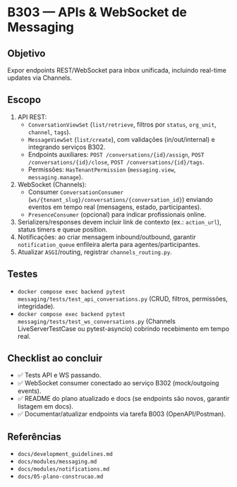 # B303 — APIs & WebSocket de Messaging

## Objetivo
Expor endpoints REST/WebSocket para inbox unificada, incluindo real-time updates via Channels.

## Escopo
1. API REST:
   - `ConversationViewSet` (`list/retrieve`, filtros por `status`, `org_unit`, `channel`, `tags`).
   - `MessageViewSet` (`list/create`), com validações (in/out/internal) e integrando serviços B302.
   - Endpoints auxiliares: `POST /conversations/{id}/assign`, `POST /conversations/{id}/close`, `POST /conversations/{id}/tags`.
   - Permissões: `HasTenantPermission` (`messaging.view`, `messaging.manage`).
2. WebSocket (Channels):
   - Consumer `ConversationConsumer` (`ws/{tenant_slug}/conversations/{conversation_id}`) enviando eventos em tempo real (mensagens, estado, participantes).
   - `PresenceConsumer` (opcional) para indicar profissionais online.
3. Serializers/responses devem incluir link de contexto (ex.: `action_url`), status timers e queue position.
4. Notificações: ao criar mensagem inbound/outbound, garantir `notification_queue` enfileira alerta para agentes/participantes.
5. Atualizar `ASGI`/routing, registrar `channels_routing.py`.

## Testes
- `docker compose exec backend pytest messaging/tests/test_api_conversations.py` (CRUD, filtros, permissões, integridade).
- `docker compose exec backend pytest messaging/tests/test_ws_conversations.py` (Channels LiveServerTestCase ou pytest-asyncio) cobrindo recebimento em tempo real.

## Checklist ao concluir
- ✅ Tests API e WS passando.
- ✅ WebSocket consumer conectado ao serviço B302 (mock/outgoing events).
- ✅ README do plano atualizado e docs (se endpoints são novos, garantir listagem em docs).
- ✅ Documentar/atualizar endpoints via tarefa B003 (OpenAPI/Postman).

## Referências
- `docs/development_guidelines.md`
- `docs/modules/messaging.md`
- `docs/modules/notifications.md`
- `docs/05-plano-construcao.md`
